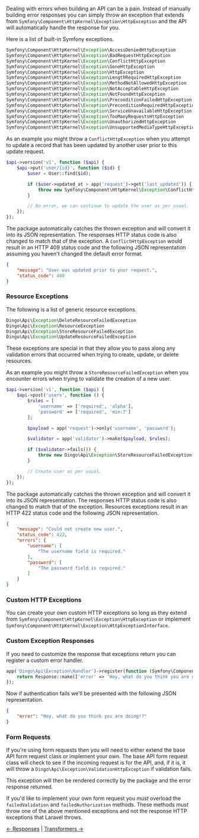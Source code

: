 Dealing with errors when building an API can be a pain. Instead of manually building error responses you can simply throw an exception that extends from `Symfony\Component\HttpKernel\Exception\HttpException` and the API will automatically handle the response for you.

Here is a list of built-in Symfony exceptions.

```php
Symfony\Component\HttpKernel\Exception\AccessDeniedHttpException
Symfony\Component\HttpKernel\Exception\BadRequestHttpException
Symfony\Component\HttpKernel\Exception\ConflictHttpException
Symfony\Component\HttpKernel\Exception\GoneHttpException
Symfony\Component\HttpKernel\Exception\HttpException
Symfony\Component\HttpKernel\Exception\LengthRequiredHttpException
Symfony\Component\HttpKernel\Exception\MethodNotAllowedHttpException
Symfony\Component\HttpKernel\Exception\NotAcceptableHttpException
Symfony\Component\HttpKernel\Exception\NotFoundHttpException
Symfony\Component\HttpKernel\Exception\PreconditionFailedHttpException
Symfony\Component\HttpKernel\Exception\PreconditionRequiredHttpException
Symfony\Component\HttpKernel\Exception\ServiceUnavailableHttpException
Symfony\Component\HttpKernel\Exception\TooManyRequestsHttpException
Symfony\Component\HttpKernel\Exception\UnauthorizedHttpException
Symfony\Component\HttpKernel\Exception\UnsupportedMediaTypeHttpException
```

As an example you might throw a `ConflictHttpException` when you attempt to update a record that has been updated by another user prior to this update request.

```php
$api->version('v1', function ($api) {
    $api->put('user/{id}', function ($id) {
        $user = User::find($id);

        if ($user->updated_at > app('request')->get('last_updated')) {
            throw new Symfony\Component\HttpKernel\Exception\ConflictHttpException('User was updated prior to your request.');
        }

        // No error, we can continue to update the user as per usual.
    });
});
```

The package automatically catches the thrown exception and will convert it into its JSON representation. The responses HTTP status code is also changed to match that of the exception. A `ConflictHttpException` would result in an HTTP 409 status code and the following JSON representation assuming you haven't changed the default error format.

```json
{
	"message": "User was updated prior to your request.",
	"status_code": 409
}
```

### Resource Exceptions

The following is a list of generic resource exceptions.

```php
Dingo\Api\Exception\DeleteResourceFailedException
Dingo\Api\Exception\ResourceException
Dingo\Api\Exception\StoreResourceFailedException
Dingo\Api\Exception\UpdateResourceFailedException
```

These exceptions are special in that they allow you to pass along any validation errors that occurred when trying to create, update, or delete resources.

As an example you might throw a `StoreResourceFailedException` when you encounter errors when trying to validate the creation of a new user.

```php
$api->version('v1', function ($api) {
    $api->post('users', function () {
        $rules = [
            'username' => ['required', 'alpha'],
            'password' => ['required', 'min:7']
        ];

        $payload = app('request')->only('username', 'password');

        $validator = app('validator')->make($payload, $rules);

        if ($validator->fails()) {
            throw new Dingo\Api\Exception\StoreResourceFailedException('Could not create new user.', $validator->errors());
        }

        // Create user as per usual.
    });
});
```

The package automatically catches the thrown exception and will convert it into its JSON representation. The responses HTTP status code is also changed to match that of the exception. Resources exceptions result in an HTTP 422 status code and the following JSON representation.

```json
{
    "message": "Could not create new user.",
    "status_code": 422,
    "errors": {
        "username": [
            "The username field is required."
        ],
        "password": [
            "The password field is required."
        ]
    }
}
```

### Custom HTTP Exceptions

You can create your own custom HTTP exceptions so long as they extend from `Symfony\Component\HttpKernel\Exception\HttpException` or implement `Symfony\Component\HttpKernel\Exception\HttpExceptionInterface`.

### Custom Exception Responses

If you need to customize the response that exceptions return you can register a custom error handler.

```php
app('Dingo\Api\Exception\Handler')->register(function (Symfony\Component\HttpKernel\Exception\UnauthorizedHttpException $exception) {
    return Response::make(['error' => 'Hey, what do you think you are doing!?'], 401);
});
```

Now if authentication fails we'll be presented with the following JSON representation.

```json
{
    "error": "Hey, what do you think you are doing!?"
}
```

### Form Requests

If you're using form requests then you will need to either extend the base API form request class or implement your own. The base API form request class will
check to see if the incoming request is for the API, and, if it is, it will throw a `Dingo\Api\Exception\ValidationHttpException` if validation fails.

This exception will then be rendered correctly by the package and the error response returned.

If you'd like to implement your own form request you *must* overload the `failedValidation` and `failedAuthorization` methods. These methods *must* throw one of the above mentioned exceptions and not the response HTTP exceptions that Laravel throws.

[← Responses](https://github.com/dingo/api/wiki/Responses) | [Transformers →](https://github.com/dingo/api/wiki/Transformers)
